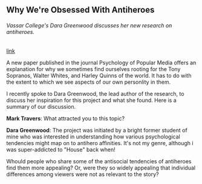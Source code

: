 ## Why We're Obsessed With Antiheroes

###### Vassar College's Dara Greenwood discusses her new research on antiheroes.

[link](https://www.psychologytoday.com/intl/blog/social-instincts/202101/why-were-obsessed-antiheroes)

A new paper published in the journal Psychology of Popular Media offers an explanation for why we sometimes find ourselves rooting for the Tony Sopranos, Walter Whites, and Harley Quinns of the world. It has to do with the extent to which we see aspects of our own personlity in them.

I recently spoke to Dara Greenwood, the lead author of the research, to discuss her inspiration for this project and what she found. Here is a summary of our discussion.

**Mark Travers**: What attracted you to this topic?

**Dara Greenwood**: The project was initiated by a bright former student of mine who was interested in understanding how various psychological tendencies might map on to antihero affinities. It's not my genre, although i was super-addicted to "House" back when!

Whould people who share some of the antisocial tendencies of antiheroes find them more appealing? Or, were they so widely appealing that individual differences among viewers were not as relevant to the story?

